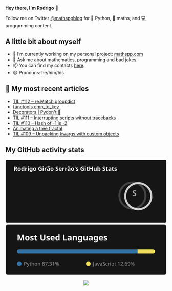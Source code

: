 **Hey there, I'm Rodrigo** 👋

Follow me on Twitter [@mathsppblog][twitter] for 🐍 Python, 🧠 maths, and 💻 programming content.


## A little bit about myself

- 🔭 I’m currently working on my personal project: [mathspp.com](https://mathspp.com)
- 💬 Ask me about mathematics, programming and bad jokes.
- 📫 You can find my contacts [here](https://mathspp.com/about#contacts).
- 😄 Pronouns: he/him/his


## 📖 My most recent articles

<!-- BLOG-POST-LIST:START -->
- [TIL #112 – re.Match.groupdict](https://mathspp.com/blog/til/re-match-groupdict)
- [functools.cmp_to_key](https://mathspp.com/blog/functools-cmp_to_key)
- [Decorators | Pydon&#39;t 🐍](https://mathspp.com/blog/pydonts/decorators)
- [TIL #111 – Interrupting scripts without tracebacks](https://mathspp.com/blog/til/interrupting-scripts-without-tracebacks)
- [TIL #110 – Hash of -1 is -2](https://mathspp.com/blog/til/hash-of-1-is-2)
- [Animating a tree fractal](https://mathspp.com/blog/animating-a-tree-fractal)
- [TIL #109 – Unpacking kwargs with custom objects](https://mathspp.com/blog/til/unpacking-kwargs-with-custom-objects)
<!-- BLOG-POST-LIST:END -->


##  My GitHub activity stats

<!-- Thanks to ofek! -->

<img src="general_stats.svg" alt="GitHub Statistics" loading="lazy">

<img src="language_stats.svg" alt="Top Languages" loading="lazy">

<p align='center'><img src='https://visitor-badge.laobi.icu/badge?page_id=RodrigoGiraoSerrao'></p>

[twitter]: https://twitter.com/mathsppblog
